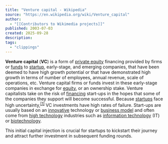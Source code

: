```yaml
---
title: "Venture capital - Wikipedia"
source: "https://en.wikipedia.org/wiki/Venture_capital"
author:
  - "[[Contributors to Wikimedia projects]]"
published: 2003-07-03
created: 2025-09-28
description:
tags:
  - "clippings"
---
```

**Venture capital** (**VC**) is a form of [private equity](https://en.wikipedia.org/wiki/Private_equity "Private equity") financing provided by firms or [funds](https://en.wikipedia.org/wiki/Funds "Funds") to [startup](https://en.wikipedia.org/wiki/Start-up_company "Start-up company"), early-stage, and emerging companies, that have been deemed to have high growth potential or that have demonstrated high growth in terms of number of employees, annual revenue, scale of operations, etc. Venture capital firms or funds invest in these early-stage companies in exchange for [equity](https://en.wikipedia.org/wiki/Equity_\(finance\) "Equity (finance)"), or an ownership stake. Venture capitalists take on the risk of [financing](https://en.wikipedia.org/wiki/Financing "Financing") start-ups in the hopes that some of the companies they support will become successful. Because [startups](https://en.wikipedia.org/wiki/Startup_company "Startup company") face high uncertainty,<sup id="cite_ref-1" class="reference"><a href="https://en.wikipedia.org/wiki/#cite_note-1"><span class="cite-bracket">[</span>1<span class="cite-bracket">]</span></a></sup> VC investments have high rates of failure. Start-ups are usually based on an [innovative](https://en.wikipedia.org/wiki/Innovation "Innovation") technology or [business model](https://en.wikipedia.org/wiki/Business_model "Business model") and often come from [high technology](https://en.wikipedia.org/wiki/High_technology "High technology") industries such as [information technology](https://en.wikipedia.org/wiki/Information_technology "Information technology") (IT) or [biotechnology](https://en.wikipedia.org/wiki/Biotechnology "Biotechnology").

This initial capital injection is crucial for startups to kickstart their journey and attract further investment in subsequent funding rounds.